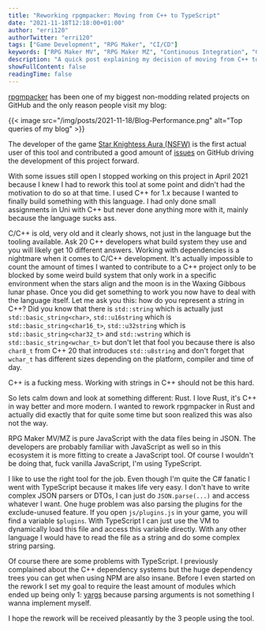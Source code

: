 ```yaml
---
title: "Reworking rpgmpacker: Moving from C++ to TypeScript"
date: "2021-11-18T12:18:00+01:00"
author: "erri120"
authorTwitter: "erri120"
tags: ["Game Development", "RPG Maker", "CI/CD"]
keywords: ["RPG Maker MV", "RPG Maker MZ", "Continuous Integration", "Continuous Deployment", "Continuous Delivery", "CI/CD", "rpgmpacker"]
description: "A quick post explaining my decision of moving from C++ to TypeScript for my project rpgmpacker."
showFullContent: false
readingTime: false
---
```


[rpgmpacker](https://github.com/erri120/rpgmpacker) has been one of my biggest non-modding related projects on GitHub and the only reason people visit my blog:

{{< image src="/img/posts/2021-11-18/Blog-Performance.png" alt="Top queries of my blog" >}}

The developer of the game [Star Knightess Aura (NSFW)](https://aura-dev.itch.io/star-knightess-aura) is the first actual user of this tool and contributed a good amount of [issues](https://github.com/erri120/rpgmpacker/issues?q=is%3Aissue+author%3Aauragamedev) on GitHub driving the development of this project forward.

With some issues still open I stopped working on this project in April 2021 because I knew I had to rework this tool at some point and didn't had the motivation to do so at that time. I used C++ for 1.x because I wanted to finally build something with this language. I had only done small assignments in Uni with C++ but never done anything more with it, mainly because the language sucks ass.

C/C++ is old, very old and it clearly shows, not just in the language but the tooling available. Ask 20 C++ developers what build system they use and you will likely get 10 different answers. Working with dependencies is a nightmare when it comes to C/C++ development. It's actually impossible to count the amount of times I wanted to contribute to a C++ project only to be blocked by some weird build system that only work in a specific environment when the stars align and the moon is in the Waxing Gibbous lunar phase. Once you did get something to work you now have to deal with the language itself. Let me ask you this: how do you represent a string in C++? Did you know that there is `std::string` which is actually just `std::basic_string<char>`, `std::u16string` which is `std::basic_string<char16_t>`, `std::u32string` which is `std::basic_string<char32_t>` and `std::wstring` which is `std::basic_string<wchar_t>` but don't let that fool you because there is also `char8_t` from C++ 20 that introduces `std::u8string` and don't forget that `wchar_t` has different sizes depending on the platform, compiler and time of day.

C++ is a fucking mess. Working with strings in C++ should not be this hard.

So lets calm down and look at something different: Rust. I love Rust, it's C++ in way better and more modern. I wanted to rework rpgmpacker in Rust and actually did exactly that for quite some time but soon realized this was also not the way.

RPG Maker MV/MZ is pure JavaScript with the data files being in JSON. The developers are probably familiar with JavaScript as well so in this ecosystem it is more fitting to create a JavaScript tool. Of course I wouldn't be doing that, fuck vanilla JavaScript, I'm using TypeScript.

I like to use the right tool for the job. Even though I'm quite the C# fanatic I went with TypeScript because it makes life very easy. I don't have to write complex JSON parsers or DTOs, I can just do `JSON.parse(...)` and access whatever I want. One huge problem was also parsing the plugins for the exclude-unused feature. If you open `js/plugins.js` in your game, you will find a variable `$plugins`. With TypeScript I can just use the VM to dynamically load this file and access this variable directly. With any other language I would have to read the file as a string and do some complex string parsing.

Of course there are some problems with TypeScript. I previously complained about the C++ dependency systems but the huge dependency trees you can get when using NPM are also insane. Before I even started on the rework I set my goal to require the least amount of modules which ended up being only 1: [yargs](https://www.npmjs.com/package/yargs) because parsing arguments is not something I wanna implement myself.

I hope the rework will be received pleasantly by the 3 people using the tool.
